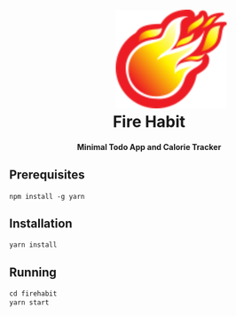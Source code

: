 
<h1 align="center">
  <br>
  <a href="https://firehabit.com" target="_blank">
    <img src="https://raw.githubusercontent.com/nathanial/firehabit/master/public/icons/FireHabitLogo.png" alt="Fire Habit" width="200" style="position: relative; left:40px"></a>
    <br>
    Fire Habit
    <br>
  </a>
</h1>

<h4 align="center">Minimal Todo App and Calorie Tracker </h4>

## Prerequisites
```
npm install -g yarn
```

## Installation
```
yarn install
```

## Running 
```
cd firehabit
yarn start
```
